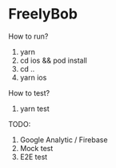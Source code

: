 # FreelyBob

How to run?
1. yarn
2. cd ios && pod install
3. cd ..
4. yarn ios

How to test?
1. yarn test

TODO:
1. Google Analytic / Firebase
2. Mock test
3. E2E test